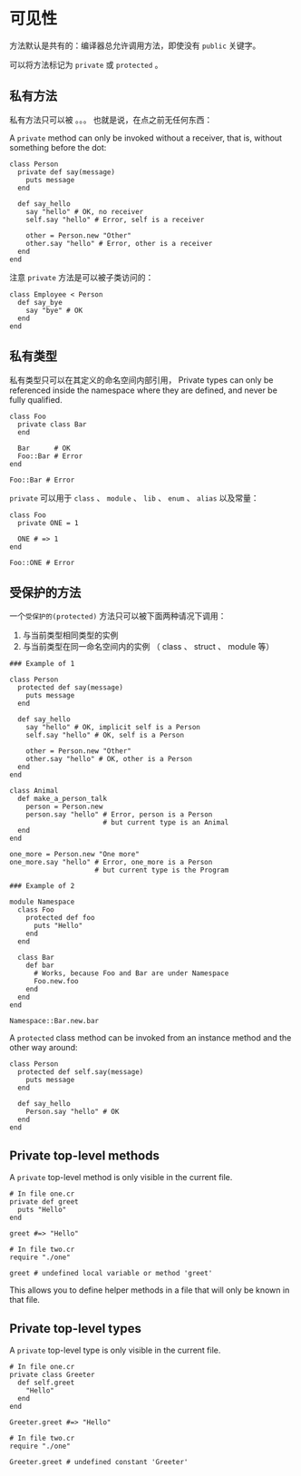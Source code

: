 # 可见性

方法默认是共有的：编译器总允许调用方法，即使没有 `public` 关键字。

可以将方法标记为 `private` 或 `protected` 。

## 私有方法

私有方法只可以被 。。。 也就是说，在点之前无任何东西：

A `private` method can only be invoked without a receiver, that is, without something before the dot:

```crystal
class Person
  private def say(message)
    puts message
  end

  def say_hello
    say "hello" # OK, no receiver
    self.say "hello" # Error, self is a receiver

    other = Person.new "Other"
    other.say "hello" # Error, other is a receiver
  end
end
```

注意 `private` 方法是可以被子类访问的：

```crystal
class Employee < Person
  def say_bye
    say "bye" # OK
  end
end
```

## 私有类型

私有类型只可以在其定义的命名空间内部引用，
Private types can only be referenced inside the namespace where they are defined, and never be fully qualified.

```crystal
class Foo
  private class Bar
  end

  Bar      # OK
  Foo::Bar # Error
end

Foo::Bar # Error
```

`private` 可以用于 `class` 、 `module` 、 `lib` 、 `enum` 、 `alias` 以及常量： 


```crystal
class Foo
  private ONE = 1

  ONE # => 1
end

Foo::ONE # Error
```

## 受保护的方法

一个`受保护的(protected)` 方法只可以被下面两种请况下调用：

1. 与当前类型相同类型的实例
2. 与当前类型在同一命名空间内的实例 （ class 、 struct 、 module 等）


```crystal
### Example of 1

class Person
  protected def say(message)
    puts message
  end

  def say_hello
    say "hello" # OK, implicit self is a Person
    self.say "hello" # OK, self is a Person

    other = Person.new "Other"
    other.say "hello" # OK, other is a Person
  end
end

class Animal
  def make_a_person_talk
    person = Person.new
    person.say "hello" # Error, person is a Person
                       # but current type is an Animal
  end
end

one_more = Person.new "One more"
one_more.say "hello" # Error, one_more is a Person
                     # but current type is the Program

### Example of 2

module Namespace
  class Foo
    protected def foo
      puts "Hello"
    end
  end

  class Bar
    def bar
      # Works, because Foo and Bar are under Namespace
      Foo.new.foo
    end
  end
end

Namespace::Bar.new.bar
```

A `protected` class method can be invoked from an instance method and the other way around:

```crystal
class Person
  protected def self.say(message)
    puts message
  end

  def say_hello
    Person.say "hello" # OK
  end
end
```

## Private top-level methods

A `private` top-level method is only visible in the current file.

```crystal
# In file one.cr
private def greet
  puts "Hello"
end

greet #=> "Hello"

# In file two.cr
require "./one"

greet # undefined local variable or method 'greet'
```

This allows you to define helper methods in a file that will only be known in that file.

## Private top-level types

A `private` top-level type is only visible in the current file.

```crystal
# In file one.cr
private class Greeter
  def self.greet
    "Hello"
  end
end

Greeter.greet #=> "Hello"

# In file two.cr
require "./one"

Greeter.greet # undefined constant 'Greeter'
```
